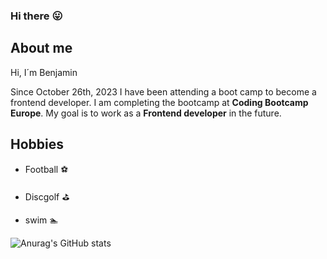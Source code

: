 ### Hi there :stuck_out_tongue:

## About me

Hi, I´m Benjamin

Since October 26th, 2023 I have been attending a boot camp to become a frontend developer. I am completing the bootcamp at **Coding Bootcamp Europe**.
My goal is to work as a __Frontend developer__ in the future.

## Hobbies
- Football :soccer:

- Discgolf :golf:

- swim :swimmer:

![Anurag's GitHub stats](https://github-readme-stats.vercel.app/api?username=Benjamin&show_icons=true&theme=merko)
